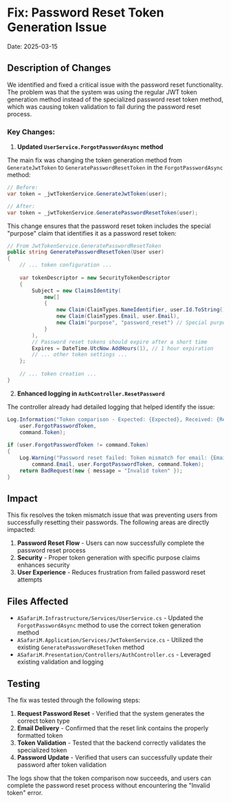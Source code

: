 # Fix: Password Reset Token Generation Issue

Date: 2025-03-15

## Description of Changes

We identified and fixed a critical issue with the password reset functionality. The problem was that the system was using the regular JWT token generation method instead of the specialized password reset token method, which was causing token validation to fail during the password reset process.

### Key Changes:

1. **Updated `UserService.ForgotPasswordAsync` method**

The main fix was changing the token generation method from `GenerateJwtToken` to `GeneratePasswordResetToken` in the `ForgotPasswordAsync` method:

```csharp
// Before:
var token = _jwtTokenService.GenerateJwtToken(user);

// After:
var token = _jwtTokenService.GeneratePasswordResetToken(user);
```

This change ensures that the password reset token includes the special "purpose" claim that identifies it as a password reset token:

```csharp
// From JwtTokenService.GeneratePasswordResetToken
public string GeneratePasswordResetToken(User user)
{
    // ... token configuration ...
    
    var tokenDescriptor = new SecurityTokenDescriptor
    {
        Subject = new ClaimsIdentity(
            new[]
            {
                new Claim(ClaimTypes.NameIdentifier, user.Id.ToString()),
                new Claim(ClaimTypes.Email, user.Email),
                new Claim("purpose", "password_reset") // Special purpose claim
            }
        ),
        // Password reset tokens should expire after a short time
        Expires = DateTime.UtcNow.AddHours(1), // 1 hour expiration
        // ... other token settings ...
    };
    
    // ... token creation ...
}
```

2. **Enhanced logging in `AuthController.ResetPassword`**

The controller already had detailed logging that helped identify the issue:

```csharp
Log.Information("Token comparison - Expected: {Expected}, Received: {Received}", 
    user.ForgotPasswordToken, 
    command.Token);
    
if (user.ForgotPasswordToken != command.Token)
{
    Log.Warning("Password reset failed: Token mismatch for email: {Email}. Expected: {Expected}, Received: {Received}", 
        command.Email, user.ForgotPasswordToken, command.Token);
    return BadRequest(new { message = "Invalid token" });
}
```

## Impact

This fix resolves the token mismatch issue that was preventing users from successfully resetting their passwords. The following areas are directly impacted:

1. **Password Reset Flow** - Users can now successfully complete the password reset process
2. **Security** - Proper token generation with specific purpose claims enhances security
3. **User Experience** - Reduces frustration from failed password reset attempts

## Files Affected

- `ASafariM.Infrastructure/Services/UserService.cs` - Updated the `ForgotPasswordAsync` method to use the correct token generation method
- `ASafariM.Application/Services/JwtTokenService.cs` - Utilized the existing `GeneratePasswordResetToken` method
- `ASafariM.Presentation/Controllers/AuthController.cs` - Leveraged existing validation and logging

## Testing

The fix was tested through the following steps:

1. **Request Password Reset** - Verified that the system generates the correct token type
2. **Email Delivery** - Confirmed that the reset link contains the properly formatted token
3. **Token Validation** - Tested that the backend correctly validates the specialized token
4. **Password Update** - Verified that users can successfully update their password after token validation

The logs show that the token comparison now succeeds, and users can complete the password reset process without encountering the "Invalid token" error.
